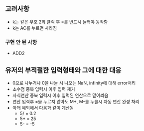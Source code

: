 ## 고려사항

- k는 같은 부호 2회 클릭 후 =를 반드시 눌러야 동작함
- k는 AC를 누르면 사라짐

### 구현 안 된 사항

- ADD2

## 유저의 부적절한 입력형태와 그에 대한 대응

- 0으로 나누거나 0을 나눌 시 나오는 NaN, infinity에 대해 error처리
- 소수점 중복 입력시 이후 입력 제거
- 사칙연산 중복 입력시 이후 입력된 연산으로 덮어씌움
- 연산 입력후 =을 누르지 않아도 M+, M-를 누를시 자동 연산 완성 처리
- 아래 예외에서 다음과 같이 계산됨
  - 5/ = 0.2
  - 5\* = 25
  - 5- = -5
